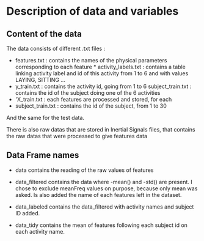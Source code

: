 # Description of data and variables

## Content of the data

The data consists of different .txt files : 
* features.txt : contains the names of the physical parameters corresponding to each feature
* activity_labels.txt : contains a table linking activity label and id of this activity from 1 to 6 and with values LAYING, SITTING ...
* y_train.txt : contains the activity id, going from 1 to 6 
subject_train.txt : contains the id of the subject doing one of the 6 activities
* 'X_train.txt : each features are processed and stored, for each 
* subject_train.txt : contains the id of the subject, from 1 to 30

And the same for the test data. 

There is also raw datas that are stored in Inertial Signals files, that contains the raw datas that were processed to give features data

## Data Frame names 

* data contains the reading of the raw values of features
* data_filtered contains the data where -mean() and -std() are present. I chose to exclude meanFreq values on purpose, because only mean was asked. Is also added the name of each features left in the dataset.

* data_labeled contains the data_filtered with activity names and subject ID added. 
* data_tidy contains the mean of features following each subject id on each activity name.  
